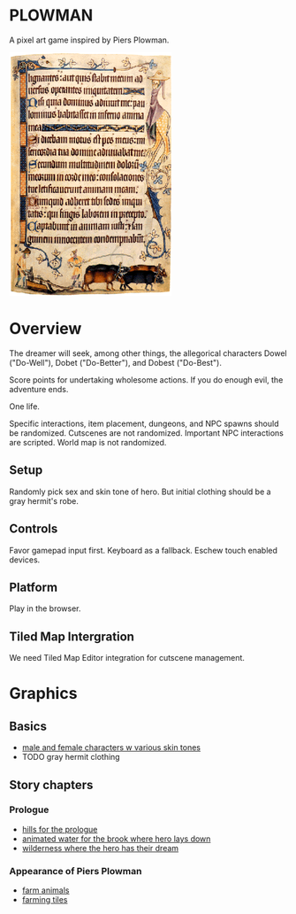
# PLOWMAN

A pixel art game inspired by Piers Plowman.

![Page from the 14th-century Luttrell Psalter, showing drolleries on the right margin and a ploughman at the bottom](Piers_plowman_drolleries.gif)

# Overview

The dreamer will seek, among other things, the allegorical characters Dowel ("Do-Well"), Dobet ("Do-Better"), and Dobest ("Do-Best"). 

Score points for undertaking wholesome actions. If you do enough evil, the adventure ends. 

One life. 

Specific interactions, item placement, dungeons, and NPC spawns should be randomized. Cutscenes are not randomized. Important NPC interactions are scripted. World map is not randomized. 

## Setup

Randomly pick sex and skin tone of hero. But initial clothing should be a gray hermit's robe. 

## Controls

Favor gamepad input first. Keyboard as a fallback. Eschew touch enabled devices. 

## Platform

Play in the browser. 

## Tiled Map Intergration

We need Tiled Map Editor integration for cutscene management. 

# Graphics

## Basics

- [male and female characters w various skin tones](https://opengameart.org/content/lpc-character-skintone-rework) 
- TODO gray hermit clothing

## Story chapters

### Prologue

- [hills for the prologue](https://opengameart.org/content/lpc-cliffsmountains-with-grass-top-and-more)
- [animated water for the brook where hero lays down](https://opengameart.org/content/lpc-animated-water-and-waterfalls) 
- [wilderness where the hero has their dream](https://opengameart.org/content/lpc-forest-tiles)

### Appearance of Piers Plowman

- [farm animals](https://opengameart.org/content/lpc-style-farm-animals)
- [farming tiles](https://opengameart.org/content/lpc-farming-tilesets-magic-animations-and-ui-elements) 

